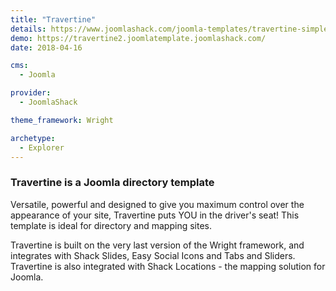 ```yaml
---
title: "Travertine"
details: https://www.joomlashack.com/joomla-templates/travertine-simple
demo: https://travertine2.joomlatemplate.joomlashack.com/
date: 2018-04-16

cms: 
  - Joomla

provider:
  - JoomlaShack

theme_framework: Wright

archetype:
  - Explorer
---
```


### Travertine is a Joomla directory template

Versatile, powerful and designed to give you maximum control over the appearance of your site, Travertine puts YOU in the driver's seat! This template is ideal for directory and mapping sites.

Travertine is built on the very last version of the Wright framework, and integrates with Shack Slides, Easy Social Icons and Tabs and Sliders. Travertine is also integrated with Shack Locations - the mapping solution for Joomla.